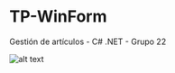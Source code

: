 # TP-WinForm
Gestión de artículos - C# .NET - Grupo 22
</br>

![alt text](https://raw.githubusercontent.com/nicoamaciel/TP-WinForm_Equipo22/main/TPWinForm_Equipo22/menu.png)
